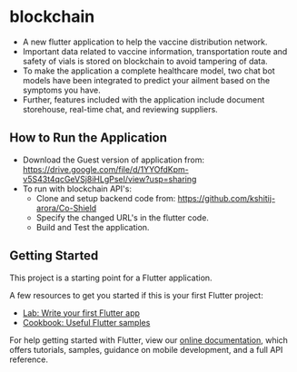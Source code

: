 # blockchain
- A new flutter application to help the vaccine distribution network. 
- Important data related to vaccine information, transportation route and safety of vials is stored on blockchain to avoid tampering of data.
- To make the application a complete healthcare model, two chat bot models have been integrated to predict your ailment based on the symptoms you have.
- Further, features included with the application include document storehouse, real-time chat, and reviewing suppliers.

## How to Run the Application
- Download the Guest version of application from: https://drive.google.com/file/d/1YYOfdKpm-v5S43t4qcGeVSj8iHLgPseI/view?usp=sharing
- To run with blockchain API's:
   - Clone and setup backend code from: https://github.com/kshitij-arora/Co-Shield
   - Specify the changed URL's in the flutter code.
   - Build and Test the application. 

## Getting Started

This project is a starting point for a Flutter application.

A few resources to get you started if this is your first Flutter project:

- [Lab: Write your first Flutter app](https://flutter.dev/docs/get-started/codelab)
- [Cookbook: Useful Flutter samples](https://flutter.dev/docs/cookbook)

For help getting started with Flutter, view our
[online documentation](https://flutter.dev/docs), which offers tutorials,
samples, guidance on mobile development, and a full API reference.
